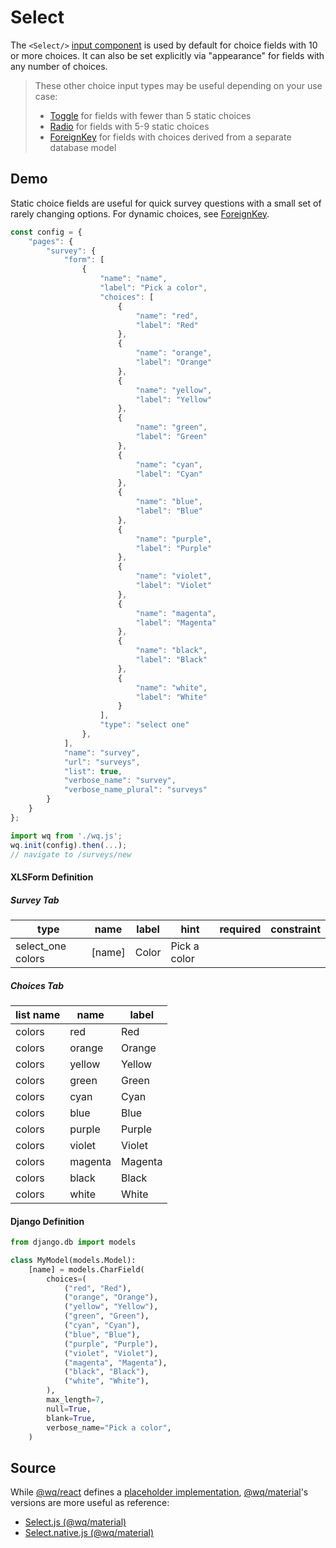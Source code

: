 # Select

The `<Select/>` [input component][inputs] is used by default for choice fields with 10 or more choices.  It can also be set explicitly via "appearance" for fields with any number of choices.

> These other choice input types may be useful depending on your use case:
>  * [Toggle] for fields with fewer than 5 static choices
>  * [Radio] for fields with 5-9 static choices
>  * [ForeignKey] for fields with choices derived from a separate database model

## Demo

Static choice fields are useful for quick survey questions with a small set of rarely changing options.  For dynamic choices, see [ForeignKey].

```javascript
const config = {
    "pages": {
        "survey": {
            "form": [
                {
                    "name": "name",
                    "label": "Pick a color",
                    "choices": [
                        {
                            "name": "red",
                            "label": "Red"
                        },
                        {
                            "name": "orange",
                            "label": "Orange"
                        },
                        {
                            "name": "yellow",
                            "label": "Yellow"
                        },
                        {
                            "name": "green",
                            "label": "Green"
                        },
                        {
                            "name": "cyan",
                            "label": "Cyan"
                        },
                        {
                            "name": "blue",
                            "label": "Blue"
                        },
                        {
                            "name": "purple",
                            "label": "Purple"
                        },
                        {
                            "name": "violet",
                            "label": "Violet"
                        },
                        {
                            "name": "magenta",
                            "label": "Magenta"
                        },
                        {
                            "name": "black",
                            "label": "Black"
                        },
                        {
                            "name": "white",
                            "label": "White"
                        }
                    ],
                    "type": "select one"
                },
            ],
            "name": "survey",
            "url": "surveys",
            "list": true,
            "verbose_name": "survey",
            "verbose_name_plural": "surveys"
        }
    }
};

import wq from './wq.js';
wq.init(config).then(...);
// navigate to /surveys/new
```

#### XLSForm Definition

##### Survey Tab

type | name | label | hint | required | constraint
-----|------|-------|------|----------|------------
select_one colors | [name] | Color | Pick a color | | 

##### Choices Tab

list name | name | label
----------|------|-------
colors | red  | Red
colors | orange | Orange
colors | yellow | Yellow
colors | green | Green
colors | cyan | Cyan
colors | blue | Blue
colors | purple | Purple
colors | violet | Violet
colors | magenta | Magenta
colors | black | Black
colors | white | White

#### Django Definition

```python
from django.db import models

class MyModel(models.Model):
    [name] = models.CharField(
        choices=(
            ("red", "Red"),
            ("orange", "Orange"),
            ("yellow", "Yellow"),
            ("green", "Green"),
            ("cyan", "Cyan"),
            ("blue", "Blue"),
            ("purple", "Purple"),
            ("violet", "Violet"),
            ("magenta", "Magenta"),
            ("black", "Black"),
            ("white", "White"),
        ),
        max_length=7,
        null=True,
        blank=True,
        verbose_name="Pick a color",
    )
```

## Source

While [@wq/react] defines a [placeholder implementation][react-src], [@wq/material]'s versions are more useful as reference:

 * [Select.js (@wq/material)][material-src]
 * [Select.native.js (@wq/material)][material-native-src]

[inputs]: ./index.md
[Toggle]: ./Toggle.md
[Radio]: ./Radio.md
[ForeignKey]: ./ForeignKey.md
[@wq/react]: ../@wq/react.md
[@wq/material]: ../@wq/material.md
[react-src]: https://github.com/wq/wq.app/blob/main/packages/react/src/inputs/Select.js
[material-src]: https://github.com/wq/wq.app/blob/main/packages/material/src/inputs/Select.js
[material-native-src]: https://github.com/wq/wq.app/blob/main/packages/material/src/inputs/Select.native.js
